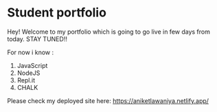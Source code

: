 # Student portfolio

Hey! Welcome to my portfolio which is going to go live in few days from today. STAY TUNED!!

For now i know :
1. JavaScript
2. NodeJS
3. Repl.it
4. CHALK

Please check my deployed site here: https://aniketlawaniya.netlify.app/
